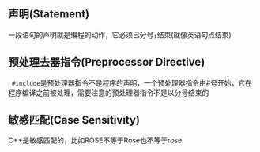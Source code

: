 ## 声明(Statement)
一段语句的声明就是编程的动作，它必须已分号`;`结束(就像英语句点结束)

## 预处理去器指令(Preprocessor Directive)
` #include`是预处理器指令不是程序的声明，一个预处理器指令由#号开始，它在程序编译之前被处理，需要注意的预处理器指令不是以分号结束的

## 敏感匹配(Case Sensitivity)
 C++是敏感匹配的，比如ROSE不等于Rose也不等于rose
 

